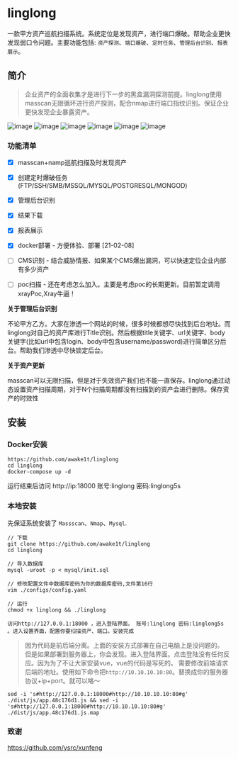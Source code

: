 # linglong

  一款甲方资产巡航扫描系统。系统定位是发现资产，进行端口爆破。帮助企业更快发现弱口令问题。主要功能包括: `资产探测`、`端口爆破`、`定时任务`、`管理后台识别`、`报表展示`。

## 简介	
> 企业资产的全面收集才是进行下一步的黑盒漏洞探测前提。linglong使用masscan无限循环进行资产探测，配合nmap进行端口指纹识别。保证企业更快发现企业暴露资产。

![image](https://github.com/awake1t/linglong/blob/master/img/index.png)
![image](https://github.com/awake1t/linglong/blob/master/img/iplist.png)
![image](https://github.com/awake1t/linglong/blob/master/img/tasklist.png)
![image](https://github.com/awake1t/linglong/blob/master/img/addtask.png)
![image](https://github.com/awake1t/linglong/blob/master/img/tasklog.png)
![image](https://github.com/awake1t/linglong/blob/master/img/setting.png)

### 功能清单

- [x] masscan+namp巡航扫描及时发现资产
- [x] 创建定时爆破任务(FTP/SSH/SMB/MSSQL/MYSQL/POSTGRESQL/MONGOD)
- [x] 管理后台识别
- [x] 结果下载
- [x] 报表展示
- [x] docker部署 - 方便体验、部署 [21-02-08] 
- [ ] CMS识别 - 结合威胁情报、如果某个CMS爆出漏洞，可以快速定位企业内部有多少资产
- [ ] poc扫描 - 还在考虑怎么加入。主要是考虑poc的长期更新。目前暂定调用xrayPoc,Xray牛逼！


**关于管理后台识别**

不论甲方乙方。大家在渗透一个网站的时候，很多时候都想尽快找到后台地址。而linglong对自己的资产库进行Title识别。然后根据title关键字、url关键字、body关键字(比如url中包含login、body中包含username/password)进行简单区分后台。帮助我们渗透中尽快锁定后台。  

**关于资产更新**

masscan可以无限扫描，但是对于失效资产我们也不能一直保存。linglong通过动态设置资产扫描周期，对于N个扫描周期都没有扫描到的资产会进行删除。保存资产的时效性


## 安装

### Docker安装
```
https://github.com/awake1t/linglong
cd linglong
docker-compose up -d
```

运行结束后访问 http://ip:18000
账号:linglong
密码:linglong5s



### 本地安装

先保证系统安装了 `Massscan`、`Nmap`、`Mysql`.


```
// 下载
git clone https://github.com/awake1t/linglong
cd linglong

// 导入数据库
mysql -uroot -p < mysql/init.sql

// 修改配置文件中数据库密码为你的数据库密码,文件第16行
vim ./configs/config.yaml 

// 运行
chmod +x linglong && ./linglong

访问http://127.0.0.1:18000 ，进入登陆界面。 账号:linglong 密码:linglong5s 。进入设置界面，配置你要扫描资产、端口。安装完成
```

> 因为代码是前后端分离。上面的安装方式部署在自己电脑上是没问题的。 但是如果部署到服务器上，你会发现。进入登陆界面。点击登陆没有任何反应。因为为了不让大家安装vue，vue的代码是写死的。
需要修改前端请求后端的地址。使用如下命令把`http://10.10.10.10:80`。替换成你的服务器协议+ip+port。就可以咯～

```
sed -i 's#http://127.0.0.1:18000#http://10.10.10.10:80#g' ./dist/js/app.48c176d1.js && sed -i 's#http://127.0.0.1:18000#http://10.10.10.10:80#g' ./dist/js/app.48c176d1.js.map
```


### 致谢

https://github.com/ysrc/xunfeng



